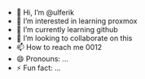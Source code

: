 - 👋 Hi, I’m @ulferik
- 👀 I’m interested in learning proxmox
- 🌱 I’m currently learning github
- 💞️ I’m looking to collaborate on this
- 📫 How to reach me 0012
- 😄 Pronouns: ...
- ⚡ Fun fact: ...

<!---
ulferik/ulferik is a ✨ special ✨ repository because its `README.md` (this file) appears on your GitHub profile.
You can click the Preview link to take a look at your changes.
--->
